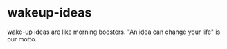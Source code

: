 # wakeup-ideas
wake-up ideas are like morning boosters. "An idea can change your life"  is our motto. 
